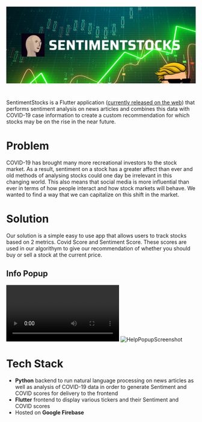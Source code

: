 ![SentimentStocks Header](/readmeAssets/StonkHack4.jpg)

#
SentimentStocks is a Flutter application ([currently released on the web](https://sentiment-stocks.web.app/)) that performs sentiment analysis on news articles and combines this data with COVID-19 case information to create a custom recommendation for which stocks may be on the rise in the near future.

# Problem

COVID-19 has brought many more recreational investors to the stock market. As a result, sentiment on a stock has a greater affect than ever and old methods of analysing stocks could one day be irrelevant in this changing world. This also means that social media is more influential than ever in terms of how people interact and how stock markets will behave. We wanted to find a way that we can capitalize on this shift in the market.

# Solution

Our solution is a simple easy to use app that allows users to track stocks based on 2 metrics. Covid Score and Sentiment Score. These scores are used in our algorithym to give our recommendation of whether you should buy or sell a stock at the current price.

## Info Popup

![alt text](/readmeAssets/Screencast.webm)
![HelpPopupScreenshot](https://user-images.githubusercontent.com/59609232/107149259-9cc82180-6925-11eb-88fe-df06511b9649.png)

# Tech Stack

- **Python** backend to run natural language processing on news articles as well as analysis of COVID-19 data in order to generate Sentiment and COVID scores for delivery to the frontend
- **Flutter** frontend to display various tickers and their Sentiment and COVID scores
- Hosted on **Google Firebase**


